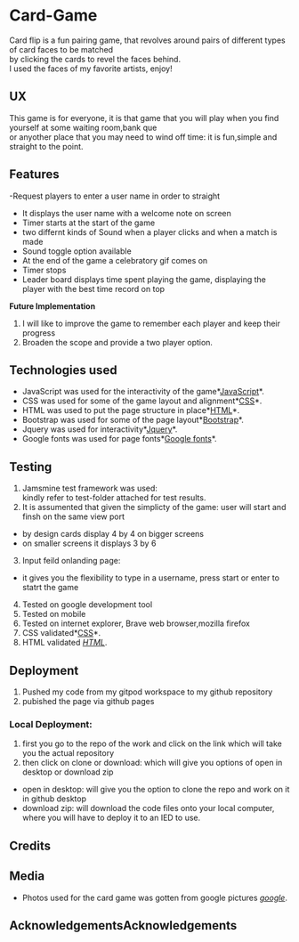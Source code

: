 # Card-Game

Card flip is a fun pairing game, that revolves around pairs of different types of card faces to be matched  
by clicking the cards to revel the faces behind.   
I used the faces of my favorite artists, enjoy!

## UX

This game is for everyone, it is that game that you will play when you find yourself at some waiting room,bank que   
or anyother place that you may need to wind off time: it is fun,simple and straight to the point.

## Features

-Request players to enter a user name in order to straight
- It displays the user name with a welcome note on screen
- Timer starts at the start of the game 
- two differnt kinds of Sound when a player clicks and when a match is made
- Sound toggle option available 
- At the end of the game a celebratory gif comes on 
- Timer stops
- Leader board displays time spent playing the game, displaying the player with the best time record on top 

**Future Implementation**
1. I will like to improve the game to remember each player and keep their progress
2. Broaden the scope and  provide a two player option.

## Technologies used 
- JavaScript was used for the interactivity of the game*[JavaScript](https://www.ecma-international.org/)*.
- CSS was used for some of the game layout and alignment*[CSS](https://www.w3.org/Style/CSS/Overview.en.html)*.
- HTML was used to put the page structure in place*[HTML](https://validator.w3.org/)*.
- Bootstrap was used for some of the page layout*[Bootstrap](https://getbootstrap.com/)*.
- Jquery was used for interactivity*[Jquery](https://www.markdownguide.org)*.
- Google fonts was used for page fonts*[Google fonts](https://fonts.google.com/)*.

## Testing

1. Jamsmine test framework was used:   
kindly refer to test-folder attached for test results.
2. It is assumented that given the simplicty of the game: user will start and finsh on  the same view port 
- by design cards display 4 by 4 on bigger screens
- on smaller screens it displays 3 by 6
3. Input feild onlanding page: 
- it gives you the flexibility to  type in a username, press start or enter to statrt the game
4. Tested on google development tool
5. Tested on mobile
6. Tested on internet explorer, Brave web browser,mozilla firefox
7. CSS validated*[CSS](https://jigsaw.w3.org/css-validator/)*.
8. HTML validated *[HTML](https://validator.w3.org/)*.

## Deployment

1. Pushed my code from my gitpod workspace to my github repository
2. pubished the page via github pages
### Local Deployment:
1. first you go to the repo of the work and click on the link which will take you the actual repository
2. then click on clone or download: which will give you options of open in desktop or download zip
- open in desktop: will give you the option to clone the repo and work on it in github desktop 
- download zip: will download the code files onto your local computer, where you will have to deploy it to an IED to use.

## Credits



## Media 

- Photos used for the card game was gotten from google pictures 
*[google](https://www.google.com/)*.

## AcknowledgementsAcknowledgements




